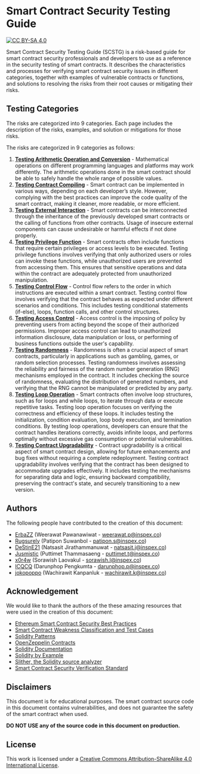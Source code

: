 # Smart Contract Security Testing Guide

[![CC BY-SA 4.0](https://img.shields.io/badge/License-CC%20BY--SA%204.0-lightgrey.svg)](http://creativecommons.org/licenses/by-sa/4.0/)

Smart Contract Security Testing Guide (SCSTG) is a risk-based guide for smart contract security professionals and developers to use as a reference in the security testing of smart contracts. It describes the characteristics and processes for verifying smart contract security issues in different categories, together with examples of vulnerable contracts or functions, and solutions to resolving the risks from their root causes or mitigating their risks.

## Testing Categories

The risks are categorized into 9 categories. Each page includes the description of the risks, examples, and solution or mitigations for those risks.

The risks are categorized in 9 categories as follows:

1. [**Testing Arithmetic Operation and Conversion**](testing-items/1-architecture-and-design.md) - Mathematical operations on different programming languages and platforms may work differently. The arithmetic operations done in the smart contract should be able to safely handle the whole range of possible values.
2. [**Testing Contract Compiling**](testing-items/2-access-control.md) - Smart contract can be implemented in various ways, depending on each developer’s style. However, complying with the best practices can improve the code quality of the smart contract, making it cleaner, more readable, or more efficient.
3. [**Testing External Interaction**](testing-items/3-error-handling-and-logging.md) - Smart contracts can be interconnected through the inheritance of the previously developed smart contracts or the calling of functions from other contracts. Usage of insecure external components can cause undesirable or harmful effects if not done properly.
4. [**Testing Privilege Function**](testing-items/4-business-logic.md) - Smart contracts often include functions that require certain privileges or access levels to be executed. Testing privilege functions involves verifying that only authorized users or roles can invoke these functions, while unauthorized users are prevented from accessing them. This ensures that sensitive operations and data within the contract are adequately protected from unauthorized manipulation.
5. [**Testing Control Flow**](testing-items/5-blockchain-data.md) - Control flow refers to the order in which instructions are executed within a smart contract. Testing control flow involves verifying that the contract behaves as expected under different scenarios and conditions. This includes testing conditional statements (if-else), loops, function calls, and other control structures.
6. [**Testing Access Control**](testing-items/6-external-components.md) -  Access control is the imposing of policy by preventing users from acting beyond the scope of their authorized permissions. Improper access control can lead to unauthorized information disclosure, data manipulation or loss, or performing of business functions outside the user's capability.
7. [**Testing Randomness**](testing-items/7-arithmetic.md) - Randomness is often a crucial aspect of smart contracts, particularly in applications such as gambling, games, or random selection processes. Testing randomness involves assessing the reliability and fairness of the random number generation (RNG) mechanisms employed in the contract. It includes checking the source of randomness, evaluating the distribution of generated numbers, and verifying that the RNG cannot be manipulated or predicted by any party.
8. [**Testing Loop Operation**](testing-items/8-denial-of-services.md) - Smart contracts often involve loop structures, such as for loops and while loops, to iterate through data or execute repetitive tasks. Testing loop operation focuses on verifying the correctness and efficiency of these loops. It includes testing the initialization, condition evaluation, loop body execution, and termination conditions. By testing loop operations, developers can ensure that the contract handles iterations correctly, avoids infinite loops, and performs optimally without excessive gas consumption or potential vulnerabilities.
9. [**Testing Contract Upgradability**](testing-items/9-best-practices.md) - Contract upgradability is a critical aspect of smart contract design, allowing for future enhancements and bug fixes without requiring a complete redeployment. Testing contract upgradability involves verifying that the contract has been designed to accommodate upgrades effectively. It includes testing the mechanisms for separating data and logic, ensuring backward compatibility, preserving the contract's state, and securely transitioning to a new version.

## Authors

The following people have contributed to the creation of this document:

* [ErbaZZ](https://github.com/ErbaZZ) (Weerawat Pawanawiwat - weerawat.p@inspex.co)
* [Rugsurely](https://github.com/Rugsurely) (Patipon Suwanbol - patipon.s@inspex.co)
* [DeStinE21](https://github.com/DeStinE21) (Natsasit Jirathammanuwat - natsasit.j@inspex.co)
* [Jusmistic](https://github.com/Jusmistic) (Puttimet Thammasaeng - puttimet.t@inspex.co)
* [x0r4w](https://github.com/x0r4w) (Sorawish Laovakul - sorawish.l@inspex.co)
* [ICQCQ](https://github.com/ICQCQ) (Darunphop Pengkumta - darunphop.p@inspex.co)
* [jokopoppo](https://github.com/jokopoppo) (Wachirawit Kanpanluk - wachirawit.k@inspex.co)

## Acknowledgement

We would like to thank the authors of the these amazing resources that were used in the creation of this document:

* [Ethereum Smart Contract Security Best Practices](https://consensys.github.io/smart-contract-best-practices/)
* [Smart Contract Weakness Classification and Test Cases](https://swcregistry.io/)
* [Solidity Patterns](https://fravoll.github.io/solidity-patterns/)
* [OpenZeppelin Contracts](https://github.com/OpenZeppelin/openzeppelin-contracts)
* [Solidity Documentation](https://docs.soliditylang.org/en/v0.8.13/)
* [Solidity by Example](https://solidity-by-example.org/)
* [Slither, the Solidity source analyzer](https://github.com/crytic/slither)
* [Smart Contract Security Verification Standard](https://github.com/securing/SCSVS)

## Disclaimers

This document is for educational purposes. The smart contract source code in this document contains vulnerabilities, and does not guarantee the safety of the smart contract when used.

**DO NOT USE any of the source code in this document on production.**

## License

This work is licensed under a [Creative Commons Attribution-ShareAlike 4.0 International License](http://creativecommons.org/licenses/by-sa/4.0/).
